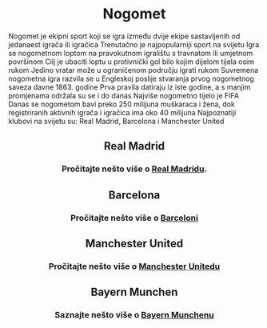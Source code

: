 <html>
<head>
<meta charset="UTF-8">
<link rel="stylesheet" type="text/css" href="uređivanje.css>
<title>Nogomet</title>
</head>
<body background="pozadina.png>
	<div class="sve">
		<div class="naslov">
			<h1 align="center" >Nogomet</h1>
			Nogomet je ekipni sport koji se igra između dvije ekipe sastavljenih od jedanaest igrača ili igračica
Trenutačno je najpopularniji sport na svijetu
Igra se nogometnom loptom na pravokutnom igralištu s travnatom ili umjetnom površinom
Cilj je ubaciti loptu u protivnički gol bilo kojim dijelom tijela osim rukom
Jedino vratar može u ograničenom području igrati rukom
Suvremena nogometna igra razvila se u Engleskoj poslije stvaranja prvog nogometnog saveza davne 1863. godine
Prva pravila datiraju iz iste godine, a s manjim promjenama održala su se i do danas
Najviše nogometno tijelo je FIFA Danas se nogometom bavi preko 250 milijuna muškaraca i žena, dok registriranih aktivnih igrača i igračica ima oko 40 milijuna
Najpoznatiji klubovi na svijetu su: Real Madrid, Barcelona i Manchester United
		</div>
		<div class="tijelo">
			<p class="link">
				<h2 align="center">Real Madrid</h2>
					<p>
						<h3 align="center"> Pročitajte nešto više o <a href="real madrid.html">Real Madridu</a>.
					</p>
				</p>
			<p>
				<h2 align="center">Barcelona</h2>
				<p>
					<h3 align="center">Pročitajte nešto više o <a href="barcelona.html">Barceloni</a>
			</p>
			<p>
				<h2 align="center">Manchester United</h2>
				<p>
					<h3 align="center">Pročitajte nešto više o <a href="manchester united.html">Manchester Unitedu</a>
			</p>
			<p>
				<h2 align="center">Bayern Munchen</h2>
				<p>
					<h3 align="center"> Saznajte nešto više o <a href="bayern munchen.html"> Bayern Munchenu</a>
			</p>
			</p>
		</div>
		<div class="zaglavlje">
		</div>
	</div>
</body>
</html>
